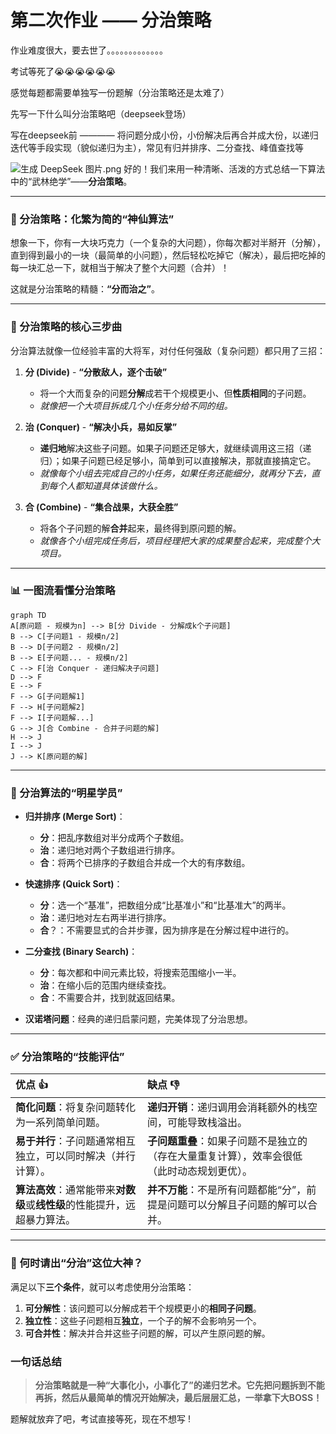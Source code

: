 # 第二次作业 —— 分治策略

作业难度很大，要去世了。。。。。。。。。。。。。

考试等死了😭😭😭😭😭😭

感觉每题都需要单独写一份题解（分治策略还是太难了）

先写一下什么叫分治策略吧（deepseek登场）

写在deepseek前 ———— 将问题分成小份，小份解决后再合并成大份，以递归
迭代等手段实现（貌似递归为主），常见有归并排序、二分查找、峰值查找等

![生成 DeepSeek 图片.png](../../%E7%94%9F%E6%88%90%20DeepSeek%20%E5%9B%BE%E7%89%87.png)
好的！我们来用一种清晰、活泼的方式总结一下算法中的“武林绝学”——**分治策略**。

---

### 🧠 分治策略：化繁为简的“神仙算法”

想象一下，你有一大块巧克力（一个复杂的大问题），你每次都对半掰开（分解），直到得到最小的一块（最简单的小问题），然后轻松吃掉它（解决），最后把吃掉的每一块汇总一下，就相当于解决了整个大问题（合并）！

这就是分治策略的精髓：**“分而治之”**。

---

### 🎯 分治策略的核心三步曲

分治算法就像一位经验丰富的大将军，对付任何强敌（复杂问题）都只用了三招：

1.  **分 (Divide)** - **“分散敌人，逐个击破”**
    *   将一个大而复杂的问题**分解**成若干个规模更小、但**性质相同**的子问题。
    *   *就像把一个大项目拆成几个小任务分给不同的组。*

2.  **治 (Conquer)** - **“解决小兵，易如反掌”**
    *   **递归地**解决这些子问题。如果子问题还足够大，就继续调用这三招（递归）；如果子问题已经足够小，简单到可以直接解决，那就直接搞定它。
    *   *就像每个小组去完成自己的小任务，如果任务还能细分，就再分下去，直到每个人都知道具体该做什么。*

3.  **合 (Combine)** - **“集合战果，大获全胜”**
    *   将各个子问题的解**合并**起来，最终得到原问题的解。
    *   *就像各个小组完成任务后，项目经理把大家的成果整合起来，完成整个大项目。*

---

### 📊 一图流看懂分治策略

```mermaid
graph TD
A[原问题 - 规模为n] --> B[分 Divide - 分解成k个子问题]
B --> C[子问题1 - 规模n/2]
B --> D[子问题2 - 规模n/2]
B --> E[子问题... - 规模n/2]
C --> F[治 Conquer - 递归解决子问题]
D --> F
E --> F
F --> G[子问题解1]
F --> H[子问题解2]
F --> I[子问题解...]
G --> J[合 Combine - 合并子问题的解]
H --> J
I --> J
J --> K[原问题的解]
```

---

### 🌟 分治算法的“明星学员”

*   **归并排序 (Merge Sort)**：
    *   **分**：把乱序数组对半分成两个子数组。
    *   **治**：递归地对两个子数组进行排序。
    *   **合**：将两个已排序的子数组合并成一个大的有序数组。

*   **快速排序 (Quick Sort)**：
    *   **分**：选一个“基准”，把数组分成“比基准小”和“比基准大”的两半。
    *   **治**：递归地对左右两半进行排序。
    *   **合**？：不需要显式的合并步骤，因为排序是在分解过程中进行的。

*   **二分查找 (Binary Search)**：
    *   **分**：每次都和中间元素比较，将搜索范围缩小一半。
    *   **治**：在缩小后的范围内继续查找。
    *   **合**：不需要合并，找到就返回结果。

*   **汉诺塔问题**：经典的递归启蒙问题，完美体现了分治思想。

---

### ✅ 分治策略的“技能评估”

| 优点 👍 | 缺点 👎 |
| :--- | :--- |
| **简化问题**：将复杂问题转化为一系列简单问题。 | **递归开销**：递归调用会消耗额外的栈空间，可能导致栈溢出。 |
| **易于并行**：子问题通常相互独立，可以同时解决（并行计算）。 | **子问题重叠**：如果子问题不是独立的（存在大量重复计算），效率会很低（此时动态规划更优）。 |
| **算法高效**：通常能带来**对数级**或**线性级**的性能提升，远超暴力算法。 | **并不万能**：不是所有问题都能“分”，前提是问题可以分解且子问题的解可以合并。 |

---

### 🧐 何时请出“分治”这位大神？

满足以下**三个条件**，就可以考虑使用分治策略：

1.  **可分解性**：该问题可以分解成若干个规模更小的**相同子问题**。
2.  ️**独立性**：这些子问题相互**独立**，一个子的解不会影响另一个。
3.  **可合并性**：解决并合并这些子问题的解，可以产生原问题的解。

### 一句话总结

> **分治策略就是一种“大事化小，小事化了”的递归艺术。它先把问题拆到不能再拆，然后从最简单的情况开始解决，最后层层汇总，一举拿下大BOSS！**

题解就放弃了吧，考试直接等死，现在不想写 !